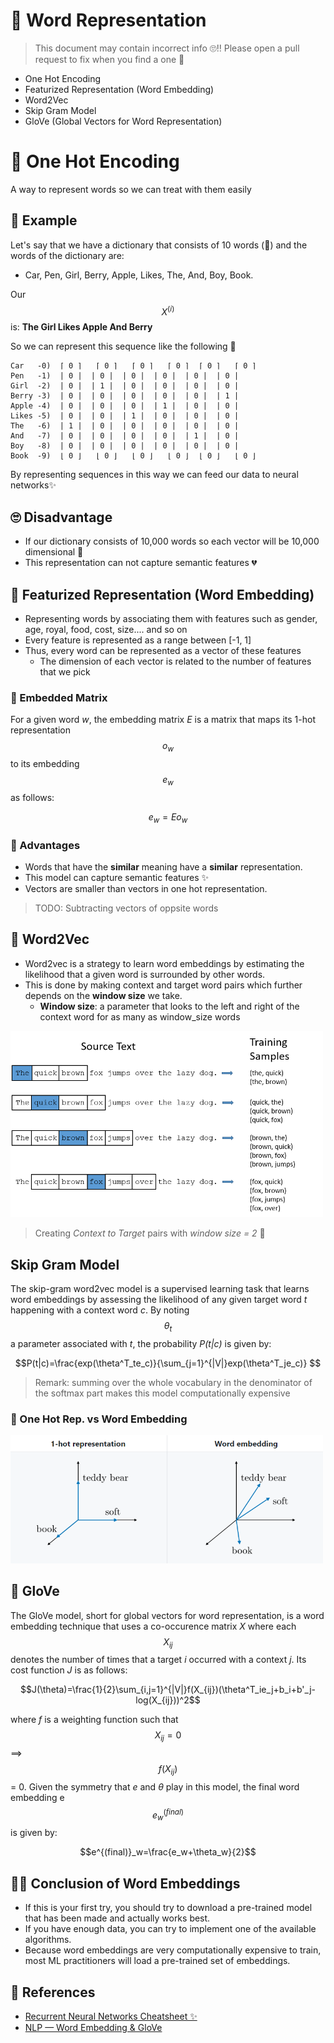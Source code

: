 # 🌚 Word Representation

> This document may contain incorrect info 🙄‼ Please open a pull request to fix when you find a one 🌟

- One Hot Encoding
- Featurized Representation (Word Embedding)
- Word2Vec
- Skip Gram Model
- GloVe (Global Vectors for Word Representation)

# 🚀 One Hot Encoding
A way to represent words so we can treat with them easily 

## 🔎 Example
Let's say that we have a dictionary that consists of 10 words (🤭) and the words of the dictionary are: 
- Car, Pen, Girl, Berry, Apple, Likes, The, And, Boy, Book.

Our $$X^{(i)}$$ is: **The Girl Likes Apple And Berry**

So we can represent this sequence like the following 👀

```
Car   -0)  ⌈ 0 ⌉   ⌈ 0 ⌉   ⌈ 0 ⌉   ⌈ 0 ⌉  ⌈ 0 ⌉   ⌈ 0 ⌉ 
Pen   -1)  | 0 |  | 0 |  | 0 |  | 0 |  | 0 |  | 0 |
Girl  -2)  | 0 |  | 1 |  | 0 |  | 0 |  | 0 |  | 0 |
Berry -3)  | 0 |  | 0 |  | 0 |  | 0 |  | 0 |  | 1 |
Apple -4)  | 0 |  | 0 |  | 0 |  | 1 |  | 0 |  | 0 |
Likes -5)  | 0 |  | 0 |  | 1 |  | 0 |  | 0 |  | 0 |
The   -6)  | 1 |  | 0 |  | 0 |  | 0 |  | 0 |  | 0 |
And   -7)  | 0 |  | 0 |  | 0 |  | 0 |  | 1 |  | 0 |
Boy   -8)  | 0 |  | 0 |  | 0 |  | 0 |  | 0 |  | 0 |
Book  -9)  ⌊ 0 ⌋   ⌊ 0 ⌋   ⌊ 0 ⌋   ⌊ 0 ⌋  ⌊ 0 ⌋   ⌊ 0 ⌋
```

By representing sequences in this way we can feed our data to neural networks✨

## 🙄 Disadvantage
- If our dictionary consists of 10,000 words so each vector will be 10,000 dimensional 🤕 
- This representation can not capture semantic features 💔

## 🎎 Featurized Representation (Word Embedding)
- Representing words by associating them with features such as gender, age, royal, food, cost, size.... and so on 
- Every feature is represented as a range between [-1, 1] 
- Thus, every word can be represented as a vector of these features
  - The dimension of each vector is related to the number of features that we pick

### 🔢 Embedded Matrix
For a given word _w_, the embedding matrix _E_ is a matrix that maps its 1-hot representation $$o_w$$ to its embedding $$e_w$$ as follows:

$$e_w=Eo_w$$

### 🎀 Advantages
- Words that have the **similar** meaning have a **similar** representation.
- This model can capture semantic features ✨ 
- Vectors are smaller than vectors in one hot representation.

> TODO: Subtracting vectors of oppsite words

## 🔄 Word2Vec
- Word2vec is a strategy to learn word embeddings by estimating the likelihood that a given word is surrounded by other words.
- This is done by making context and target word pairs which further depends on the **window size** we take.
  - **Window size**:  a parameter that looks to the left and right of the context word for as many as window_size words

<img src="../res/CTPairs.png" width="500"  />

> Creating _Context to Target_ pairs with _window size = 2_ 🙌

## Skip Gram Model
The skip-gram word2vec model is a supervised learning task that learns word embeddings by assessing the likelihood of any given target word _t_ happening with a context word _c_. By noting $$θ_{t}$$ a parameter associated with _t_, the probability _P(t|c)_ is given by:

$$P(t|c)=\frac{exp(\theta^T_te_c)}{\sum_{j=1}^{|V|}exp(\theta^T_je_c)} $$

> Remark: summing over the whole vocabulary in the denominator of the softmax part makes this model computationally expensive


### 🚀 One Hot Rep. vs Word Embedding

<img src="../res/OneHotVsWordEmbedding.PNG" width="500"  />


## 🧤 GloVe
The GloVe model, short for global vectors for word representation, is a word embedding technique that uses a co-occurence matrix _X_ where each $$X_{ij}$$ denotes the number of times that a target _i_ occurred with a context _j_. Its cost function _J_ is as follows:

$$J(\theta)=\frac{1}{2}\sum_{i,j=1}^{|V|}f(X_{ij})(\theta^T_ie_j+b_i+b'_j-log(X_{ij}))^2$$

where _f_ is a weighting function such that $$X_{ij}=0$$ ⟹ $$f(X_{ij})$$ = 0.
Given the symmetry that _e_ and _θ_ play in this model, the final word embedding e $$e^{(final)}_w$$ is given by:

$$e^{(final)}_w=\frac{e_w+\theta_w}{2}$$

## 👩‍🏫 Conclusion of Word Embeddings
- If this is your first try, you should try to download a pre-trained model that has been made and actually works best.
- If you have enough data, you can try to implement one of the available algorithms.
- Because word embeddings are very computationally expensive to train, most ML practitioners will load a pre-trained set of embeddings.

## 🧐 References
- [Recurrent Neural Networks Cheatsheet ✨](https://stanford.edu/~shervine/teaching/cs-230/cheatsheet-recurrent-neural-networks)
- [NLP — Word Embedding & GloVe](https://medium.com/@jonathan_hui/nlp-word-embedding-glove-5e7f523999f6)